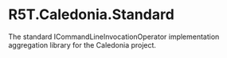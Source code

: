 # R5T.Caledonia.Standard
The standard ICommandLineInvocationOperator implementation aggregation library for the Caledonia project.
